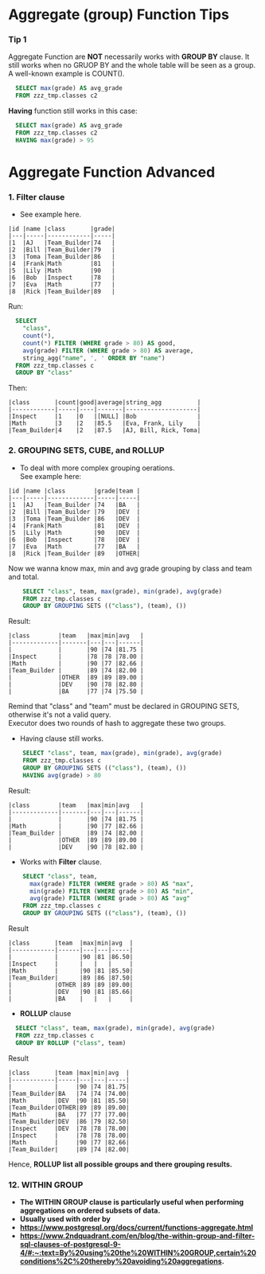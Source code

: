 # Aggregate (group) Function Tips
### Tip 1
Aggregate Function are <b>NOT</b> necessarily works with <b>GROUP BY</b> clause. It still works when no GRUOP BY and the whole table will be seen as a group. A well-known example is COUNT().
```sql
  SELECT max(grade) AS avg_grade 
  FROM zzz_tmp.classes c2 
```
<b>Having</b> function still works in this case:
```sql
  SELECT max(grade) AS avg_grade 
  FROM zzz_tmp.classes c2 
  HAVING max(grade) > 95
```

# Aggregate Function Advanced
### 1. <b>Filter clause</b>
* See example here.
```
|id |name |class       |grade|
|---|-----|------------|-----|
|1  |AJ   |Team_Builder|74   |
|2  |Bill |Team_Builder|79   |
|3  |Toma |Team_Builder|86   |
|4  |Frank|Math        |81   |
|5  |Lily |Math        |90   |
|6  |Bob  |Inspect     |78   |
|7  |Eva  |Math        |77   |
|8  |Rick |Team_Builder|89   |

```
Run:
```sql
  SELECT 
    "class", 
    count(*), 
    count(*) FILTER (WHERE grade > 80) AS good, 
    avg(grade) FILTER (WHERE grade > 80) AS average, 
    string_agg("name", ', ' ORDER BY "name")
  FROM zzz_tmp.classes c 
  GROUP BY "class" 
```
Then:
```
|class       |count|good|average|string_agg          |
|------------|-----|----|-------|--------------------|
|Inspect     |1    |0   |[NULL] |Bob                 |
|Math        |3    |2   |85.5   |Eva, Frank, Lily    |
|Team_Builder|4    |2   |87.5   |AJ, Bill, Rick, Toma|
```

### 2. <b>GROUPING SETS, CUBE, and ROLLUP</b>
* To deal with more complex grouping oerations.<br>
See example here:
```
|id |name |class        |grade|team |
|---|-----|-------------|-----|-----|
|1  |AJ   |Team_Builder |74   |BA   |
|2  |Bill |Team_Builder |79   |DEV  |
|3  |Toma |Team_Builder |86   |DEV  |
|4  |Frank|Math         |81   |DEV  |
|5  |Lily |Math         |90   |DEV  |
|6  |Bob  |Inspect      |78   |DEV  |
|7  |Eva  |Math         |77   |BA   |
|8  |Rick |Team_Builder |89   |OTHER|
```
Now we wanna know max, min and avg grade grouping by class and team and total.
```sql
    SELECT "class", team, max(grade), min(grade), avg(grade) 
    FROM zzz_tmp.classes c 
    GROUP BY GROUPING SETS (("class"), (team), ())
```
Result:
```
|class        |team   |max|min|avg   |
|-------------|-------|---|---|------|
|             |       |90 |74 |81.75 |
|Inspect      |       |78 |78 |78.00 |
|Math         |       |90 |77 |82.66 |
|Team_Builder |       |89 |74 |82.00 |
|             |OTHER  |89 |89 |89.00 |
|             |DEV    |90 |78 |82.80 |
|             |BA     |77 |74 |75.50 |
```
Remind that "class" and "team" must be declared in GROUPING SETS, otherwise it's not a valid query. <br/>
Executor does two rounds of hash to aggregate these two groups.<br/>
* Having clause still works.
```sql
    SELECT "class", team, max(grade), min(grade), avg(grade) 
    FROM zzz_tmp.classes c 
    GROUP BY GROUPING SETS (("class"), (team), ())
    HAVING avg(grade) > 80
```
Result:
```
|class        |team   |max|min|avg   |
|-------------|-------|---|---|------|
|             |       |90 |74 |81.75 |
|Math         |       |90 |77 |82.66 |
|Team_Builder |       |89 |74 |82.00 |
|             |OTHER  |89 |89 |89.00 |
|             |DEV    |90 |78 |82.80 |
```
* Works with <b>Filter</b> clause.
```sql
    SELECT "class", team, 
      max(grade) FILTER (WHERE grade > 80) AS "max", 
      min(grade) FILTER (WHERE grade > 80) AS "min", 
      avg(grade) FILTER (WHERE grade > 80) AS "avg"
    FROM zzz_tmp.classes c 
    GROUP BY GROUPING SETS (("class"), (team), ())
```
Result
```
|class       |team  |max|min|avg  |
|------------|------|---|---|-----|
|            |      |90 |81 |86.50|
|Inspect     |      |   |   |     |
|Math        |      |90 |81 |85.50|
|Team_Builder|      |89 |86 |87.50|
|            |OTHER |89 |89 |89.00|
|            |DEV   |90 |81 |85.66|
|            |BA    |   |   |     |
```
* <b>ROLLUP</b> clause
```sql
  SELECT "class", team, max(grade), min(grade), avg(grade)
  FROM zzz_tmp.classes c 
  GROUP BY ROLLUP ("class", team)
```
Result
```
|class       |team |max|min|avg  |
|------------|-----|---|---|-----|
|            |     |90 |74 |81.75|
|Team_Builder|BA   |74 |74 |74.00|
|Math        |DEV  |90 |81 |85.50|
|Team_Builder|OTHER|89 |89 |89.00|
|Math        |BA   |77 |77 |77.00|
|Team_Builder|DEV  |86 |79 |82.50|
|Inspect     |DEV  |78 |78 |78.00|
|Inspect     |     |78 |78 |78.00|
|Math        |     |90 |77 |82.66|
|Team_Builder|     |89 |74 |82.00|
```
Hence, <b>ROLLUP<b/> list all possible groups and there grouping results.

### 12. WITHIN GROUP
* The WITHIN GROUP clause is particularly useful when performing aggregations on ordered subsets of data.
* Usually used with order by
* https://www.postgresql.org/docs/current/functions-aggregate.html
* https://www.2ndquadrant.com/en/blog/the-within-group-and-filter-sql-clauses-of-postgresql-9-4/#:~:text=By%20using%20the%20WITHIN%20GROUP,certain%20conditions%2C%20thereby%20avoiding%20aggregations.
